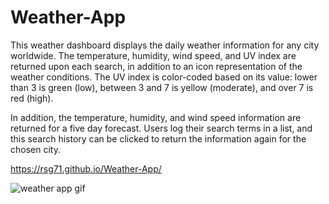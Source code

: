 # Weather-App


This weather dashboard displays the daily weather information for any city worldwide. The temperature, humidity, wind speed, and UV index are returned upon each search, in addition to an icon representation of the weather conditions. The UV index is color-coded based on its value: lower than 3 is green (low), between 3 and 7 is yellow (moderate), and over 7 is red (high).

In addition, the temperature, humidity, and wind speed information are returned for a five day forecast. Users log their search terms in a list, and this search history can be clicked to return the information again for the chosen city.

https://rsg71.github.io/Weather-App/

<img src="Weather App gif.gif"  alt="weather app gif">